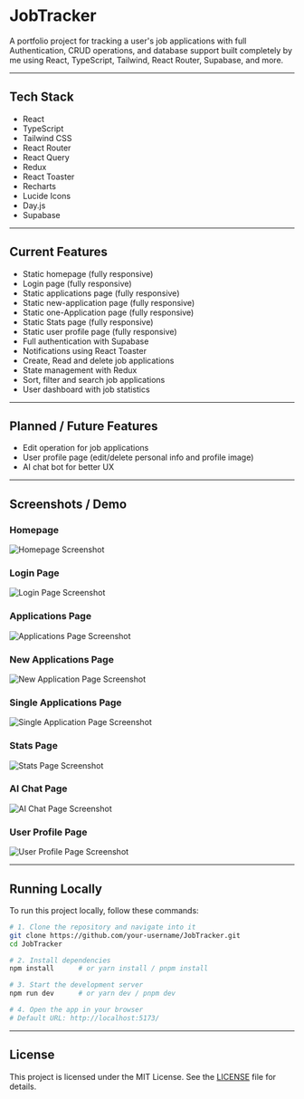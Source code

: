 # JobTracker

A portfolio project for tracking a user's job applications with full Authentication, CRUD operations, and database support built completely by me using React, TypeScript, Tailwind, React Router, Supabase, and more.

---

## Tech Stack

- React
- TypeScript
- Tailwind CSS
- React Router
- React Query
- Redux
- React Toaster
- Recharts
- Lucide Icons
- Day.js
- Supabase

---

## Current Features

- Static homepage (fully responsive)
- Login page (fully responsive)
- Static applications page (fully responsive)
- Static new-application page (fully responsive)
- Static one-Application page (fully responsive)
- Static Stats page (fully responsive)
- Static user profile page (fully responsive)
- Full authentication with Supabase
- Notifications using React Toaster
- Create, Read and delete job applications
- State management with Redux
- Sort, filter and search job applications
- User dashboard with job statistics

---

## Planned / Future Features

- Edit operation for job applications
- User profile page (edit/delete personal info and profile image)
- AI chat bot for better UX

---

## Screenshots / Demo

### Homepage

![Homepage Screenshot](public/assets/homepage.png)

### Login Page

![Login Page Screenshot](public/assets/login.png)

### Applications Page

![Applications Page Screenshot](public/assets/applications.png)

### New Applications Page

![New Application Page Screenshot](public/assets/AddNewApplication.png)

### Single Applications Page

![Single Application Page Screenshot](public/assets/SingleApplicationPage.png)

### Stats Page

![Stats Page Screenshot](public/assets/StatsPage.png)

### AI Chat Page

![AI Chat Page Screenshot](public/assets/AIChatPage.png)

### User Profile Page

![User Profile Page Screenshot](public/assets/UserProfilePage.png)

---

## Running Locally

To run this project locally, follow these commands:

```bash
# 1. Clone the repository and navigate into it
git clone https://github.com/your-username/JobTracker.git
cd JobTracker

# 2. Install dependencies
npm install      # or yarn install / pnpm install

# 3. Start the development server
npm run dev      # or yarn dev / pnpm dev

# 4. Open the app in your browser
# Default URL: http://localhost:5173/
```

---

## License

This project is licensed under the MIT License. See the [LICENSE](LICENSE) file for details.

